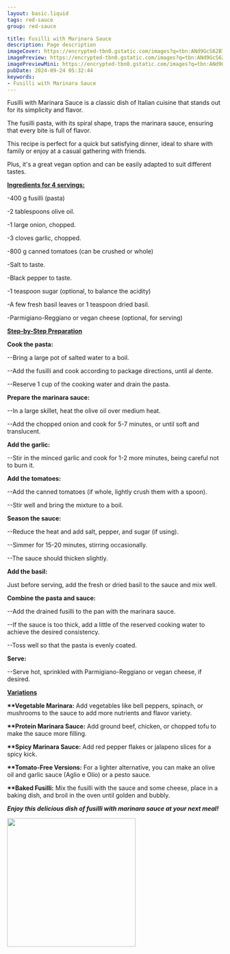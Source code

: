 ```yaml
---
layout: basic.liquid
tags: red-sauce
group: red-sauce

title: Fusilli with Marinara Sauce
description: Page description
imageCover: https://encrypted-tbn0.gstatic.com/images?q=tbn:ANd9GcS62B7IItGtn7tZXq0l7GQGvlKjZoXkanPNSw&s
imagePreview: https://encrypted-tbn0.gstatic.com/images?q=tbn:ANd9GcS62B7IItGtn7tZXq0l7GQGvlKjZoXkanPNSw&s
imagePreviewMini: https://encrypted-tbn0.gstatic.com/images?q=tbn:ANd9GcS62B7IItGtn7tZXq0l7GQGvlKjZoXkanPNSw&s
pubDate: 2024-09-24 05:32:44
keywords:
- Fusilli with Marinara Sauce
---
```


Fusilli with Marinara Sauce is a classic dish of Italian cuisine that stands out for its simplicity and flavor.

The fusilli pasta, with its spiral shape, traps the marinara sauce, ensuring that every bite is full of flavor.

This recipe is perfect for a quick but satisfying dinner, ideal to share with family or enjoy at a casual gathering with friends.

Plus, it's a great vegan option and can be easily adapted to suit different tastes.

<u><b>Ingredients for 4 servings:</b></u>

-400 g fusilli (pasta)

-2 tablespoons olive oil.

-1 large onion, chopped.

-3 cloves garlic, chopped.

-800 g canned tomatoes (can be crushed or whole)

-Salt to taste.

-Black pepper to taste.

-1 teaspoon sugar (optional, to balance the acidity)

-A few fresh basil leaves or 1 teaspoon dried basil.

-Parmigiano-Reggiano or vegan cheese (optional, for serving)

<u><b>Step-by-Step Preparation</b></u>

<b>Cook the pasta:</b>

--Bring a large pot of salted water to a boil.

--Add the fusilli and cook according to package directions, until al dente.

--Reserve 1 cup of the cooking water and drain the pasta.

<b>Prepare the marinara sauce:</b>

--In a large skillet, heat the olive oil over medium heat.

--Add the chopped onion and cook for 5-7 minutes, or until soft and translucent.

<b>Add the garlic:</b>

--Stir in the minced garlic and cook for 1-2 more minutes, being careful not to burn it.

<b>Add the tomatoes:</b>

--Add the canned tomatoes (if whole, lightly crush them with a spoon).

--Stir well and bring the mixture to a boil.

<b>Season the sauce:</b>

--Reduce the heat and add salt, pepper, and sugar (if using).

--Simmer for 15-20 minutes, stirring occasionally.

--The sauce should thicken slightly.

<b>Add the basil:</b>

Just before serving, add the fresh or dried basil to the sauce and mix well.

<b>Combine the pasta and sauce:</b>

--Add the drained fusilli to the pan with the marinara sauce.

--If the sauce is too thick, add a little of the reserved cooking water to achieve the desired consistency.

--Toss well so that the pasta is evenly coated.

<b>Serve:</b>

--Serve hot, sprinkled with Parmigiano-Reggiano or vegan cheese, if desired.

<u><b>Variations</b></u>

<b>**Vegetable Marinara:</b> Add vegetables like bell peppers, spinach, or mushrooms to the sauce to add more nutrients and flavor variety.

<b>**Protein Marinara Sauce:</b> Add ground beef, chicken, or chopped tofu to make the sauce more filling.

<b>**Spicy Marinara Sauce:</b> Add red pepper flakes or jalapeno slices for a spicy kick.

<b>**Tomato-Free Versions:</b> For a lighter alternative, you can make an olive oil and garlic sauce (Aglio e Olio) or a pesto sauce.

<b>**Baked Fusilli:</b> Mix the fusilli with the sauce and some cheese, place in a baking dish, and broil in the oven until golden and bubbly.

<b><i>Enjoy this delicious dish of fusilli with marinara sauce at your next meal!</i></b>


<img src="https://encrypted-tbn0.gstatic.com/images?q=tbn:ANd9GcSph2uZA042z_-8nms9N-q9prLfr5UdGC8RMeSKPi2xPkF6NL9KaruOsz8Dwpay8rklEEs&usqp=CAU" width="300" height="300">
